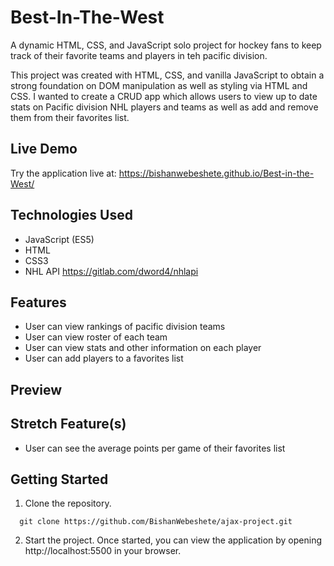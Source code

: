 # Best-In-The-West

A dynamic HTML, CSS, and JavaScript solo project for hockey fans to keep track of their favorite teams and players in teh pacific division.

This project was created with HTML, CSS, and vanilla JavaScript to obtain a strong foundation on DOM manipulation as well as styling via HTML and CSS. I wanted to create a CRUD app which allows users to view up to date stats on Pacific division NHL players and teams as well as add and remove them from their favorites list.

## Live Demo

Try the application live at: https://bishanwebeshete.github.io/Best-in-the-West/

## Technologies Used

- JavaScript (ES5)
- HTML
- CSS3
- NHL API https://gitlab.com/dword4/nhlapi

## Features

- User can view rankings of pacific division teams
- User can view roster of each team
- User can view stats and other information on each player
- User can add players to a favorites list


## Preview

## Stretch Feature(s)

- User can see the average points per game of their favorites list

## Getting Started

1. Clone the repository.

```shell
  git clone https://github.com/BishanWebeshete/ajax-project.git
```

2. Start the project. Once started, you can view the application by opening http://localhost:5500 in your browser.
